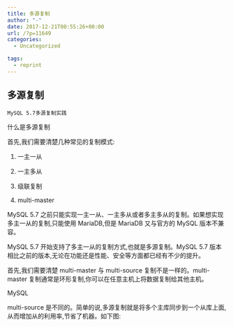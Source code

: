 ```yaml
---
title: 多源复制
author: "-"
date: 2017-12-21T00:55:26+00:00
url: /?p=11649
categories:
  - Uncategorized

tags:
  - reprint
---
```

## 多源复制

  
    MySQL 5.7多源复制实践
  




什么是多源复制
  
首先,我们需要清楚几种常见的复制模式: 

1) 一主一从
  
2) 一主多从
  
3) 级联复制
  
4) multi-master

MySQL 5.7 之前只能实现一主一从、一主多从或者多主多从的复制。如果想实现多主一从的复制,只能使用 MariaDB,但是 MariaDB 又与官方的 MySQL 版本不兼容。

MySQL 5.7 开始支持了多主一从的复制方式,也就是多源复制。MySQL 5.7 版本相比之前的版本,无论在功能还是性能、安全等方面都已经有不少的提升。

首先,我们需要清楚 multi-master 与 multi-source 复制不是一样的。multi-master 复制通常是环形复制,你可以在任意主机上将数据复制给其他主机。

MySQL

multi-source 是不同的。简单的说,多源复制就是将多个主库同步到一个从库上面,从而增加从的利用率,节省了机器。如下图: 